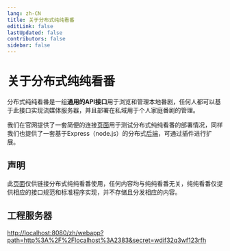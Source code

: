 ```yaml
---
lang: zh-CN
title: 关于分布式纯纯看番
editLink: false
lastUpdated: false
contributors: false
sidebar: false
---
```


# 关于分布式纯纯看番

分布式纯纯看番是一组**通用的API接口**用于浏览和管理本地番剧，任何人都可以基于此接口实现流媒体服务器，并且部署在私域用于个人家庭番剧的管理。

我们在官网提供了一套简便的连接[页面](/zh/webapp)用于测试分布式纯纯看番的部署情况，同样我们也提供了一套基于Express（node.js）的分布式[后端](https://github.com/easybangumiorg/)，可通过插件进行扩展。

## 声明

此[页面](/zh/webapp)仅供链接分布式纯纯看番使用，任何内容均与纯纯看番无关，纯纯看番仅提供相应的接口规范和标准程序实现，并不存储且分发相应的内容。

## 工程服务器

[http://localhost:8080/zh/webapp?path=http%3A%2F%2Flocalhost%3A2383&secret=wdif32q3wf123rfh](/zh/webapp?path=http%3A%2F%2Flocalhost%3A2383&secret=wdif32q3wf123rfh)
